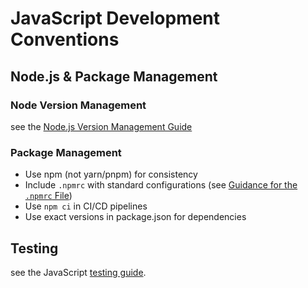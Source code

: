 # JavaScript Development Conventions

## Node.js & Package Management

### Node Version Management

see the [Node.js Version Management Guide](./node-version-management-guide.md)

### Package Management

- Use npm (not yarn/pnpm) for consistency
- Include `.npmrc` with standard configurations (see [Guidance for the `.npmrc` File](./npmrc-guidance.md))
- Use `npm ci` in CI/CD pipelines
- Use exact versions in package.json for dependencies

## Testing

see the JavaScript [testing guide](./testing-guide.md).
